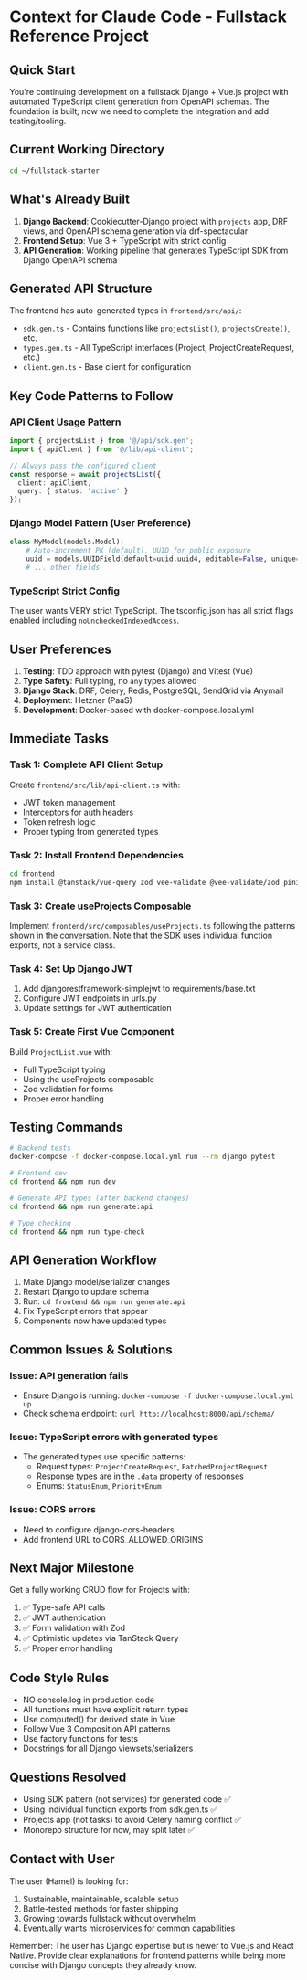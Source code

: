# Context for Claude Code - Fullstack Reference Project

## Quick Start

You're continuing development on a fullstack Django + Vue.js project with automated TypeScript client generation from OpenAPI schemas. The foundation is built; now we need to complete the integration and add testing/tooling.

## Current Working Directory

```bash
cd ~/fullstack-starter
```

## What's Already Built

1. **Django Backend**: Cookiecutter-Django project with `projects` app, DRF views, and OpenAPI schema generation via drf-spectacular
2. **Frontend Setup**: Vue 3 + TypeScript with strict config
3. **API Generation**: Working pipeline that generates TypeScript SDK from Django OpenAPI schema

## Generated API Structure

The frontend has auto-generated types in `frontend/src/api/`:

- `sdk.gen.ts` - Contains functions like `projectsList()`, `projectsCreate()`, etc.
- `types.gen.ts` - All TypeScript interfaces (Project, ProjectCreateRequest, etc.)
- `client.gen.ts` - Base client for configuration

## Key Code Patterns to Follow

### API Client Usage Pattern

```typescript
import { projectsList } from '@/api/sdk.gen';
import { apiClient } from '@/lib/api-client';

// Always pass the configured client
const response = await projectsList({
  client: apiClient,
  query: { status: 'active' }
});
```

### Django Model Pattern (User Preference)

```python
class MyModel(models.Model):
    # Auto-increment PK (default), UUID for public exposure
    uuid = models.UUIDField(default=uuid.uuid4, editable=False, unique=True, db_index=True)
    # ... other fields
```

### TypeScript Strict Config

The user wants VERY strict TypeScript. The tsconfig.json has all strict flags enabled including `noUncheckedIndexedAccess`.

## User Preferences

1. **Testing**: TDD approach with pytest (Django) and Vitest (Vue)
2. **Type Safety**: Full typing, no `any` types allowed
3. **Django Stack**: DRF, Celery, Redis, PostgreSQL, SendGrid via Anymail
4. **Deployment**: Hetzner (PaaS)
5. **Development**: Docker-based with docker-compose.local.yml

## Immediate Tasks

### Task 1: Complete API Client Setup

Create `frontend/src/lib/api-client.ts` with:

- JWT token management
- Interceptors for auth headers
- Token refresh logic
- Proper typing from generated types

### Task 2: Install Frontend Dependencies

```bash
cd frontend
npm install @tanstack/vue-query zod vee-validate @vee-validate/zod pinia
```

### Task 3: Create useProjects Composable

Implement `frontend/src/composables/useProjects.ts` following the patterns shown in the conversation. Note that the SDK uses individual function exports, not a service class.

### Task 4: Set Up Django JWT

1. Add djangorestframework-simplejwt to requirements/base.txt
2. Configure JWT endpoints in urls.py
3. Update settings for JWT authentication

### Task 5: Create First Vue Component

Build `ProjectList.vue` with:

- Full TypeScript typing
- Using the useProjects composable
- Zod validation for forms
- Proper error handling

## Testing Commands

```bash
# Backend tests
docker-compose -f docker-compose.local.yml run --rm django pytest

# Frontend dev
cd frontend && npm run dev

# Generate API types (after backend changes)
cd frontend && npm run generate:api

# Type checking
cd frontend && npm run type-check
```

## API Generation Workflow

1. Make Django model/serializer changes
2. Restart Django to update schema
3. Run: `cd frontend && npm run generate:api`
4. Fix TypeScript errors that appear
5. Components now have updated types

## Common Issues & Solutions

### Issue: API generation fails

- Ensure Django is running: `docker-compose -f docker-compose.local.yml up`
- Check schema endpoint: `curl http://localhost:8000/api/schema/`

### Issue: TypeScript errors with generated types

- The generated types use specific patterns:
  - Request types: `ProjectCreateRequest`, `PatchedProjectRequest`
  - Response types are in the `.data` property of responses
  - Enums: `StatusEnum`, `PriorityEnum`

### Issue: CORS errors

- Need to configure django-cors-headers
- Add frontend URL to CORS_ALLOWED_ORIGINS

## Next Major Milestone

Get a fully working CRUD flow for Projects with:

1. ✅ Type-safe API calls
2. ✅ JWT authentication
3. ✅ Form validation with Zod
4. ✅ Optimistic updates via TanStack Query
5. ✅ Proper error handling

## Code Style Rules

- NO console.log in production code
- All functions must have explicit return types
- Use computed() for derived state in Vue
- Follow Vue 3 Composition API patterns
- Use factory functions for tests
- Docstrings for all Django viewsets/serializers

## Questions Resolved

- Using SDK pattern (not services) for generated code ✅
- Using individual function exports from sdk.gen.ts ✅
- Projects app (not tasks) to avoid Celery naming conflict ✅
- Monorepo structure for now, may split later ✅

## Contact with User

The user (Hamel) is looking for:

1. Sustainable, maintainable, scalable setup
2. Battle-tested methods for faster shipping
3. Growing towards fullstack without overwhelm
4. Eventually wants microservices for common capabilities

Remember: The user has Django expertise but is newer to Vue.js and React Native. Provide clear explanations for frontend patterns while being more concise with Django concepts they already know.

